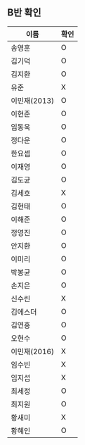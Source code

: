 ## B반 확인
이름 | 확인
--- | ---
송영훈	| O
김기덕	| O
김지환	| O
유준 | X
이민재(2013)	| O
이현준	| O
임동욱	| O
정다운	| O
한요셉	| O
이재영	| O
김도균	| O
김세호	| X
김현태	| O
이해준	| O
정영진	| O
안지환	| O
이미리	| O
박봉균	| O
손지은	| O
신수린	| X
김에스더 | O
김연홍	| O
오현수	| O
이민재(2016)	| X
임수빈	| X
임지섭	| X
최세정	| O
최지원	| O
황새미	| X
황혜인	| O
